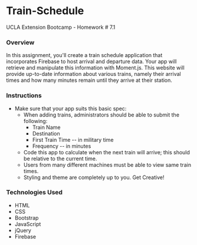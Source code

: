 # Train-Schedule

UCLA Extension Bootcamp - Homework # 7.1

### Overview

In this assignment, you'll create a train schedule application that incorporates Firebase to host arrival and departure data. Your app will retrieve and manipulate this information with Moment.js. This website will provide up-to-date information about various trains, namely their arrival times and how many minutes remain until they arrive at their station.

### Instructions

* Make sure that your app suits this basic spec:
  * When adding trains, administrators should be able to submit the following:
    * Train Name
    * Destination 
    * First Train Time -- in military time
    * Frequency -- in minutes
  * Code this app to calculate when the next train will arrive; this should be relative to the current time.
  * Users from many different machines must be able to view same train times.
  * Styling and theme are completely up to you. Get Creative!

### Technologies Used
* HTML
* CSS
* Bootstrap
* JavaScript
* jQuery
* Firebase
